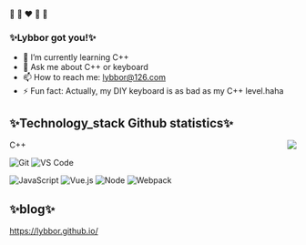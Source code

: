 :blue_heart: :yellow_heart: :heart: :green_heart: :purple_heart:
### ✨Lybbor got you!✨

<!--
**lybbor/lybbor** is a ✨ _special_ ✨ repository because its `README.md` (this file) appears on your GitHub profile.
-->


- 🌱 I’m currently learning C++
- 💬 Ask me about C++ or keyboard
- 📫 How to reach me: lybbor@126.com
- ⚡ Fun fact: Actually, my DIY keyboard is as bad as my C++ level.haha

## ✨Technology_stack Github statistics✨
<img align="right" src="https://github-readme-stats.vercel.app/api?username=lybbor&show_icons=true">

C++

![Git](https://img.shields.io/badge/-Git-%23F05032?style=for-the-badge&logo=git&logoColor=%23ffffff)
![VS Code](https://img.shields.io/badge/-VSCode-%23007ACC?style=for-the-badge&logo=visual-studio-code)


![JavaScript](https://img.shields.io/badge/-JavaScript-%23F7DF1C?style=for-the-badge&logo=javascript&logoColor=000000&labelColor=%23F7DF1C&color=%23FFCE5A)
![Vue.js](https://img.shields.io/badge/-Vue.js-%232c3e50?style=for-the-badge&logo=Vue.js)
![Node](https://img.shields.io/badge/-NodeJS-%23F05032?style=for-the-badge&logo=Node.js&logoColor=%23ffffff)
![Webpack](https://img.shields.io/badge/-Webpack-%232C3A42?style=for-the-badge&logo=webpack)

## ✨blog✨
https://lybbor.github.io/
